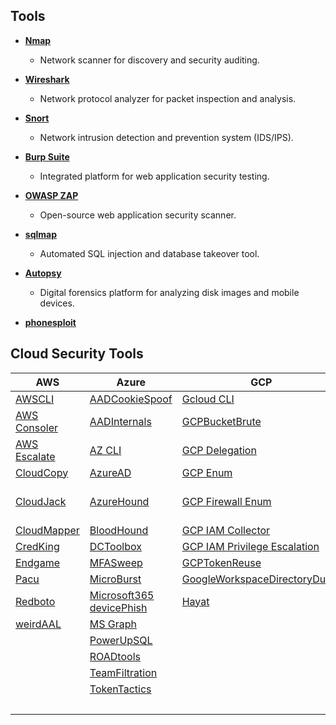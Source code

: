 ## Tools

   - [**Nmap**](https://nmap.org/)
      - Network scanner for discovery and security auditing.

   - [**Wireshark**](https://www.wireshark.org/)
      - Network protocol analyzer for packet inspection and analysis.

   - [**Snort**](https://www.snort.org/)
      - Network intrusion detection and prevention system (IDS/IPS).

   - [**Burp Suite**](https://portswigger.net/burp)
      - Integrated platform for web application security testing.

   - [**OWASP ZAP**](https://owasp.org/www-project-zap/)
      - Open-source web application security scanner.

   - [**sqlmap**](https://github.com/sqlmapproject/sqlmap)
      - Automated SQL injection and database takeover tool.

   - [**Autopsy**](https://www.sleuthkit.org/autopsy/)
      - Digital forensics platform for analyzing disk images and mobile devices.

   - [**phonesploit**]()

## Cloud Security Tools

| **AWS**                                                         | **Azure**                                                       | **GCP**                                                      | **Multi-Cloud**  |
|-----------------------------------------------------------------|-----------------------------------------------------------------|--------------------------------------------------------------|----------------------------------------------------------------|
| [AWSCLI](https://github.com/aws/aws-cli/tree/v2)                | [AADCookieSpoof](https://github.com/jsa2/aadcookiespoof)        | [Gcloud CLI](https://cloud.google.com/sdk/gcloud/)           | [Cartography](https://github.com/lyft/cartography)             |
| [AWS Consoler](https://github.com/NetSPI/aws_consoler)          | [AADInternals](https://github.com/Gerenios/AADInternals)        | [GCPBucketBrute](https://github.com/RhinoSecurityLabs/GCPBucketBrute) | [CCAT](https://github.com/RhinoSecurityLabs/ccat)  |
| [AWS Escalate](https://github.com/RhinoSecurityLabs/Security-Research/blob/master/tools/aws-pentest-tools/aws_escalate.py) | [AZ CLI](https://github.com/Azure/azure-cli) | [GCP Delegation](https://gitlab.com/gitlab-com/gl-security/threatmanagement/redteam/redteam-public/gcp_misc) | [CloudBrute](https://github.com/0xsha/CloudBrute)  |
| [CloudCopy](https://github.com/Static-Flow/CloudCopy)           | [AzureAD](https://github.com/Azure/azure-docs-powershell-azuread) | [GCP Enum](https://gitlab.com/gitlab-com/gl-security/threatmanagement/redteam/redteam-public/gcp_enum) | [CloudEnum](https://github.com/initstring/cloud_enum/) |
| [CloudJack](https://github.com/prevade/cloudjack)               | [AzureHound](https://github.com/BloodHoundAD/AzureHound)        | [GCP Firewall Enum](https://gitlab.com/gitlab-com/gl-security/threatmanagement/redteam/redteam-public/gcp_firewall_enum) | [Cloud Service Enum](https://github.com/NotSoSecure/cloud-service-enum) |
| [CloudMapper](https://github.com/duo-labs/cloudmapper)          | [BloodHound](https://github.com/BloodHoundAD/BloodHound)        | [GCP IAM Collector](https://github.com/marcin-kolda/gcp-iam-collector) | [Evilginx2](https://github.com/kgretzky/evilginx2)  |
| [CredKing](https://github.com/ustayready/CredKing)              | [DCToolbox](https://github.com/DanielChronlund/DCToolbox)       | [GCP IAM Privilege Escalation](https://github.com/RhinoSecurityLabs/GCP-IAM-Privilege-Escalation) | [Gitleaks](https://github.com/gitleaks/gitleaks) |
| [Endgame](https://github.com/hoodoer/endgame)                   | [MFASweep](https://github.com/dafthack/MFASweep)                | [GCPTokenReuse](https://github.com/RedTeamOperations/GCPTokenReuse) | [Impacket](https://github.com/fortra/impacket) |
| [Pacu](https://github.com/RhinoSecurityLabs/pacu)               | [MicroBurst](https://github.com/NetSPI/MicroBurst)              | [GoogleWorkspaceDirectoryDump](https://github.com/RedTeamOperations/GoogleWorkspaceDirectoryDump) | [Leonidas](https://github.com/WithSecureLabs/leonidas) |
| [Redboto](https://github.com/ihamburglar/Redboto)               | [Microsoft365 devicePhish](https://github.com/optiv/Microsoft365_devicePhish) | [Hayat](https://github.com/DenizParlak/hayat)                | [Modlishka](https://github.com/drk1wi/Modlishka) |
| [weirdAAL](https://github.com/carnal0wnage/weirdAAL)            | [MS Graph](https://github.com/microsoftgraph/msgraph-sdk-powershell) |                                                              | [Mose](https://github.com/master-of-servers/mose)  |
|                                                                 | [PowerUpSQL](https://github.com/NetSPI/PowerUpSQL)             |                                                              | [PurplePanda](https://github.com/carlospolop/PurplePanda) |
|                                                                 | [ROADtools](https://github.com/dirkjanm/ROADtools)              |                                                              | [Responder](https://github.com/lgandx/Responder) |
|                                                                 | [TeamFiltration](https://github.com/Flangvik/TeamFiltration)    |                                                              | [ScoutSuite](https://github.com/nccgroup/ScoutSuite)  |
|                                                                 | [TokenTactics](https://github.com/rvrsh3ll/TokenTactics)        |                                                              | [SkyArk](https://github.com/cyberark/SkyArk)  |
|                                                                 |                                                                 |                                                              | [Zphisher](https://github.com/htr-tech/zphisher)  |
